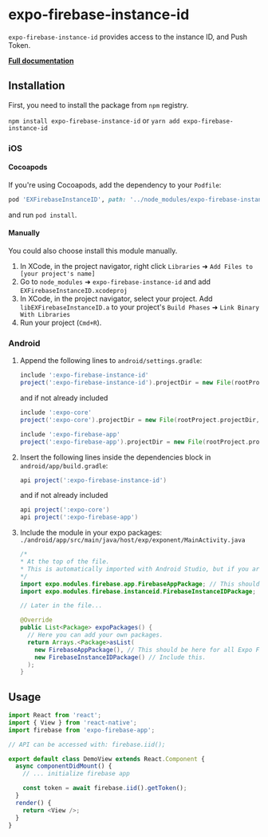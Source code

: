 # expo-firebase-instance-id

`expo-firebase-instance-id` provides access to the instance ID, and Push Token.

[**Full documentation**](https://rnfirebase.io/docs/master/iid/reference/iid)

## Installation

First, you need to install the package from `npm` registry.

`npm install expo-firebase-instance-id` or `yarn add expo-firebase-instance-id`

### iOS

#### Cocoapods

If you're using Cocoapods, add the dependency to your `Podfile`:

```ruby
pod 'EXFirebaseInstanceID', path: '../node_modules/expo-firebase-instance-id/ios'
```

and run `pod install`.

#### Manually

You could also choose install this module manually.

1.  In XCode, in the project navigator, right click `Libraries` ➜ `Add Files to [your project's name]`
2.  Go to `node_modules` ➜ `expo-firebase-instance-id` and add `EXFirebaseInstanceID.xcodeproj`
3.  In XCode, in the project navigator, select your project. Add `libEXFirebaseInstanceID.a` to your project's `Build Phases` ➜ `Link Binary With Libraries`
4.  Run your project (`Cmd+R`).

### Android

1.  Append the following lines to `android/settings.gradle`:

    ```gradle
    include ':expo-firebase-instance-id'
    project(':expo-firebase-instance-id').projectDir = new File(rootProject.projectDir, '../node_modules/expo-firebase-instance-id/android')
    ```

    and if not already included

    ```gradle
    include ':expo-core'
    project(':expo-core').projectDir = new File(rootProject.projectDir, '../node_modules/expo-core/android')

    include ':expo-firebase-app'
    project(':expo-firebase-app').projectDir = new File(rootProject.projectDir, '../node_modules/expo-firebase-app/android')
    ```

2.  Insert the following lines inside the dependencies block in `android/app/build.gradle`:
    ```gradle
    api project(':expo-firebase-instance-id')
    ```
    and if not already included
    ```gradle
    api project(':expo-core')
    api project(':expo-firebase-app')
    ```
3.  Include the module in your expo packages: `./android/app/src/main/java/host/exp/exponent/MainActivity.java`

    ```java
    /*
    * At the top of the file.
    * This is automatically imported with Android Studio, but if you are in any other editor you will need to manually import the module.
    */
    import expo.modules.firebase.app.FirebaseAppPackage; // This should be here for all Expo Firebase features.
    import expo.modules.firebase.instanceid.FirebaseInstanceIDPackage;

    // Later in the file...

    @Override
    public List<Package> expoPackages() {
      // Here you can add your own packages.
      return Arrays.<Package>asList(
        new FirebaseAppPackage(), // This should be here for all Expo Firebase features.
        new FirebaseInstanceIDPackage() // Include this.
      );
    }
    ```

## Usage

```javascript
import React from 'react';
import { View } from 'react-native';
import firebase from 'expo-firebase-app';

// API can be accessed with: firebase.iid();

export default class DemoView extends React.Component {
  async componentDidMount() {
    // ... initialize firebase app

    const token = await firebase.iid().getToken();
  }
  render() {
    return <View />;
  }
}
```
